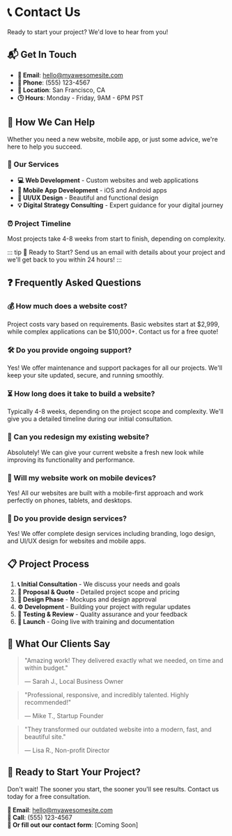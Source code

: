 # 📞 Contact Us

Ready to start your project? We'd love to hear from you!

## 📬 Get In Touch

- **📧 Email**: hello@myawesomesite.com
- **📱 Phone**: (555) 123-4567
- **📍 Location**: San Francisco, CA
- **🕒 Hours**: Monday - Friday, 9AM - 6PM PST

## 🤝 How We Can Help

Whether you need a new website, mobile app, or just some advice, we're here to help you succeed.

### 🎯 Our Services

- **💻 Web Development** - Custom websites and web applications
- **📱 Mobile App Development** - iOS and Android apps
- **🎨 UI/UX Design** - Beautiful and functional design
- **💡 Digital Strategy Consulting** - Expert guidance for your digital journey

### ⏰ Project Timeline

Most projects take 4-8 weeks from start to finish, depending on complexity.

::: tip 🚀 Ready to Start?
Send us an email with details about your project and we'll get back to you within 24 hours!
:::

## ❓ Frequently Asked Questions

### 💰 How much does a website cost?

Project costs vary based on requirements. Basic websites start at $2,999, while complex applications can be $10,000+. Contact us for a free quote!

### 🛠️ Do you provide ongoing support?

Yes! We offer maintenance and support packages for all our projects. We'll keep your site updated, secure, and running smoothly.

### ⏳ How long does it take to build a website?

Typically 4-8 weeks, depending on the project scope and complexity. We'll give you a detailed timeline during our initial consultation.

### 🔄 Can you redesign my existing website?

Absolutely! We can give your current website a fresh new look while improving its functionality and performance.

### 📱 Will my website work on mobile devices?

Yes! All our websites are built with a mobile-first approach and work perfectly on phones, tablets, and desktops.

### 🎨 Do you provide design services?

Yes! We offer complete design services including branding, logo design, and UI/UX design for websites and mobile apps.

## 📋 Project Process

1. **📞 Initial Consultation** - We discuss your needs and goals
2. **📝 Proposal & Quote** - Detailed project scope and pricing
3. **🎨 Design Phase** - Mockups and design approval
4. **⚙️ Development** - Building your project with regular updates
5. **🧪 Testing & Review** - Quality assurance and your feedback
6. **🚀 Launch** - Going live with training and documentation

## 🌟 What Our Clients Say

> "Amazing work! They delivered exactly what we needed, on time and within budget."
>
> — Sarah J., Local Business Owner

> "Professional, responsive, and incredibly talented. Highly recommended!"
>
> — Mike T., Startup Founder

> "They transformed our outdated website into a modern, fast, and beautiful site."
>
> — Lisa R., Non-profit Director

## 🎯 Ready to Start Your Project?

Don't wait! The sooner you start, the sooner you'll see results. Contact us today for a free consultation.

**📧 Email**: hello@myawesomesite.com  
**📱 Call**: (555) 123-4567  
**💬 Or fill out our contact form**: [Coming Soon]
